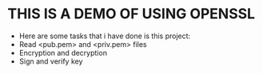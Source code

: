 # THIS IS A DEMO OF USING OPENSSL 
- Here are some tasks that i have done is this project:
- Read <pub.pem> and <priv.pem> files
- Encryption and decryption
- Sign and verify key
